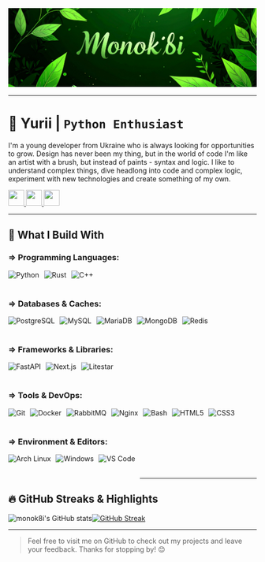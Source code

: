 <img src="assets/banner-green1.jpg"/>

---

# 🐍 Yurii | **`Python Enthusiast`**

I'm a young developer from Ukraine who is always looking for opportunities to grow. Design has never been my thing, but in the world of code I'm like an artist with a brush, but instead of paints - syntax and logic.
I like to understand complex things, dive headlong into code and complex logic, experiment with new technologies and create something of my own.

<div align="left">
  <p>
    <a href="https://www.github.com/monok8i" target="_blank" rel="noreferrer">
      <picture> 
        <source media="(prefers-color-scheme: dark)" srcset="https://raw.githubusercontent.com/danielcranney/readme-generator/main/public/icons/socials/github-dark.svg" /> 
        <source media="(prefers-color-scheme: light)" srcset="https://raw.githubusercontent.com/danielcranney/readme-generator/main/public/icons/socials/github.svg" /> 
        <img src="https://raw.githubusercontent.com/danielcranney/readme-generator/main/public/icons/socials/github.svg" width="32" height="32" /> 
      </picture> 
    </a> 
    <a href="https://www.gitlab.com/monok8i" target="_blank" rel="noreferrer"> 
      <picture> <source media="(prefers-color-scheme: dark)" srcset="undefined" /> 
        <source media="(prefers-color-scheme: light)" srcset="https://raw.githubusercontent.com/danielcranney/readme-generator/main/public/icons/socials/gitlab.svg" /> 
        <img src="https://raw.githubusercontent.com/danielcranney/readme-generator/main/public/icons/socials/gitlab.svg" width="32" height="32" /> 
      </picture> 
    </a> 
    <a href="http://www.instagram.com/monok8i" target="_blank" rel="noreferrer"> 
      <picture> 
        <source media="(prefers-color-scheme: dark)" srcset="https://raw.githubusercontent.com/danielcranney/readme-generator/main/public/icons/socials/instagram-dark.svg" /> 
        <source media="(prefers-color-scheme: light)" srcset="https://raw.githubusercontent.com/danielcranney/readme-generator/main/public/icons/socials/instagram.svg" /> 
        <img src="https://raw.githubusercontent.com/danielcranney/readme-generator/main/public/icons/socials/instagram.svg" width="32" height="32" /> 
      </picture> 
    </a>
  </p>
</div>

---


## 🚀 What I Build With

### ⇒ Programming Languages:
<img align="left" alt="Python" height="50px" style="padding-right:10px;" src="https://profilinator.rishav.dev/skills-assets/python-original.svg"/> 
<img align="left" alt="Rust" height="50px" style="padding-right:10px;" src="https://profilinator.rishav.dev/skills-assets/rust-plain.svg"/> 
<img align="left" alt="C++" height="50px" style="padding-right:10px;" src="https://profilinator.rishav.dev/skills-assets/cplusplus-original.svg"/>

<br/><br/>

### ⇒ Databases & Caches:

<img align="left" alt="PostgreSQL" height="50px" style="padding-right:10px;" src="https://profilinator.rishav.dev/skills-assets/postgresql-original-wordmark.svg"/>
<img align="left" alt="MySQL" height="50px" style="padding-right:10px;" src="https://profilinator.rishav.dev/skills-assets/mysql-original-wordmark.svg"/>
<img align="left" alt="MariaDB" height="50px" style="padding-right:10px;" src="https://profilinator.rishav.dev/skills-assets/mariadb.png"/>
<img align="left" alt="MongoDB" height="50px"" style="padding-right:10px;" src="https://profilinator.rishav.dev/skills-assets/mongodb-original-wordmark.svg"/>
<img align="left" alt="Redis" height="50px" style="padding-right:10px;" src="https://profilinator.rishav.dev/skills-assets/redis-original-wordmark.svg"/> 

<br/><br/>

### ⇒ Frameworks & Libraries:

<img align="left" alt="FastAPI" height="50px" style="padding-right:10px;" src="https://raw.githubusercontent.com/danielcranney/readme-generator/main/public/icons/skills/fastapi-colored.svg"/>
<img align="left" alt="Next.js" height="50px" style="padding-right:10px;" src="https://raw.githubusercontent.com/danielcranney/readme-generator/main/public/icons/skills/nextjs-colored.svg"/>
<img align="left" alt="Litestar" height="50px" style="padding-right:10px;" src="https://litestar.dev/_static/logo.svg"/>

<br/><br/>

### ⇒ Tools & DevOps: 

<img align="left" alt="Git" height="50px" style="padding-right:10px;" src="https://profilinator.rishav.dev/skills-assets/git-scm-icon.svg"/>
<img align="left" alt="Docker" height="50px" style="padding-right:10px;" src="https://profilinator.rishav.dev/skills-assets/docker-original-wordmark.svg"/>
<img align="left" alt="RabbitMQ" height="50px" style="padding-right:10px;" src="https://profilinator.rishav.dev/skills-assets/rabbitmq-icon.svg"/>
<img align="left" alt="Nginx" height="50px" style="padding-right:10px;" src="https://profilinator.rishav.dev/skills-assets/nginx-original.svg"/>
<img align="left" alt="Bash" height="50px" style="padding-right:10px;" src="https://profilinator.rishav.dev/skills-assets/gnu_bash-icon.svg"/>
<img align="left" alt="HTML5" height="50px" style="padding-right:10px;" src="https://profilinator.rishav.dev/skills-assets/html5-original-wordmark.svg"/>
<img align="left" alt="CSS3" height="50px" style="padding-right:10px;" src="https://profilinator.rishav.dev/skills-assets/css3-original-wordmark.svg"/> 

<br/><br/>

### ⇒ Environment & Editors:

<img align="left" alt="Arch Linux" height="50px" style="padding-right:10px;" src="https://cdn.jsdelivr.net/gh/devicons/devicon@latest/icons/archlinux/archlinux-plain.svg"/>
<img align="left" alt="Windows" height="50px" style="padding-right:10px;" src="https://cdn.jsdelivr.net/gh/devicons/devicon@latest/icons/windows11/windows11-original.svg" />
<img align="left" alt="VS Code" height="50px" style="padding-right:10px;" src="https://cdn.jsdelivr.net/gh/devicons/devicon@latest/icons/vscode/vscode-original.svg" />
<br/><br/>

---

## 🔥 GitHub Streaks & Highlights
  
![monok8i's GitHub stats](https://github-readme-stats.vercel.app/api?username=monok8i&show_icons=true&theme=transparent&rank_icon=github&layout=compact&border_color=b4befe)[![GitHub Streak](https://streak-stats.demolab.com?user=monok8i&theme=transparent)](https://git.io/streak-stats)

<!-- [![Top Langs](https://github-readme-stats.vercel.app/api/top-langs/?username=monok8i&layout=compact&theme=transparent&size_weight=0&count_weight=1)](https://github.com/monok8i/github-readme-stats) -->

</div>

---


> Feel free to visit me on GitHub to check out my projects and leave your feedback. Thanks for stopping by! 😊
